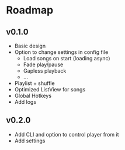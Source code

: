 # Roadmap

## v0.1.0
- Basic design
- Option to change settings in config file
    - Load songs on start (loading async)
    - Fade play/pause
    - Gapless playback
    - ...
- Playlist + shuffle
- Optimized ListView for songs
- Global Hotkeys
- Add logs

## v0.2.0
- Add CLI and option to control player from it
- Add settings

